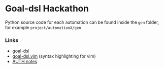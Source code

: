 # Goal-dsl Hackathon

Python source code for each automation can be found inside the `gen` folder,
for example `project/automationX/gen`

### Links

- [goal-dsl](https://github.com/robotics-4-all/goal-dsl)
- [goal-dsl.vim](https://github.com/johnstef99/goal-dsl.vim) (syntax highlighting for vim)
- [AUTH notes](https://notebook.johnstef.com)
